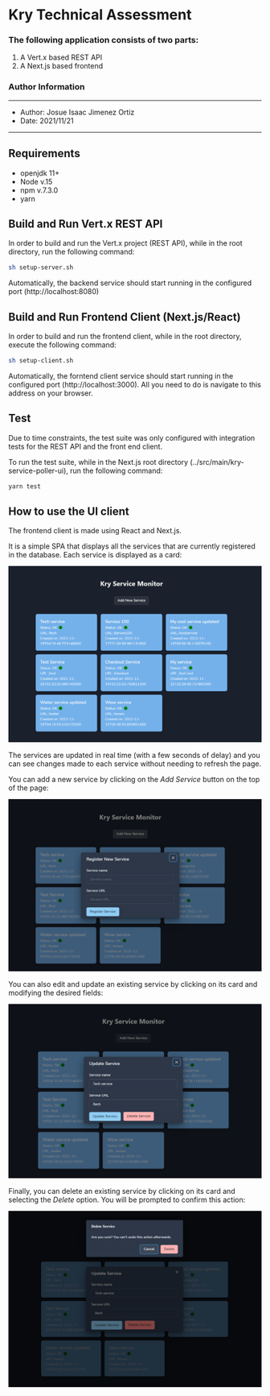 # Kry Technical Assessment
### The following application consists of two parts:

1. A Vert.x based REST API
2. A Next.js based frontend

### Author Information
---
- Author: Josue Isaac Jimenez Ortiz
- Date: 2021/11/21
---

## Requirements

- openjdk 11+
- Node v.15
- npm v.7.3.0
- yarn 

## Build and Run Vert.x REST API

In order to build and run the Vert.x project (REST API), while in the root directory, run the following command:

```sh
sh setup-server.sh
```

Automatically, the backend service should start running in the configured port (http://localhost:8080)

## Build and Run Frontend Client (Next.js/React)

In order to build and run the frontend client, while in the root directory, execute the following command:

```sh
sh setup-client.sh
```

Automatically, the forntend client service should start running in the configured port (http://localhost:3000). All you need to do is navigate to this address on your browser.

## Test

Due to time constraints, the test suite was only configured with integration tests for the REST API and the front end client.

To run the test suite, while in the Next.js root directory (../src/main/kry-service-poller-ui), run the following command:

```sh
yarn test
```

## How to use the UI client

The frontend client is made using React and Next.js.

It is a simple SPA that displays all the services that are currently registered in the database. Each service is displayed as a card:

![dashboard1](src/main/kry-service-poller-ui/public/assets/kry-app-1.PNG)

The services are updated in real time (with a few seconds of delay) and you can see changes made to each service without needing to refresh the page.

You can add a new service by clicking on the *Add Service* button on the top of the page:

![dashboard2](src/main/kry-service-poller-ui/public/assets/kry-app-2.PNG)

You can also edit and update an existing service by clicking on its card and modifying the desired fields:

![dashboard3](src/main/kry-service-poller-ui/public/assets/kry-app-3.PNG)

Finally, you can delete an existing service by clicking on its card and selecting the *Delete* option. You will be prompted to confirm this action:

![dashboard4](src/main/kry-service-poller-ui/public/assets/kry-app-4.PNG)
